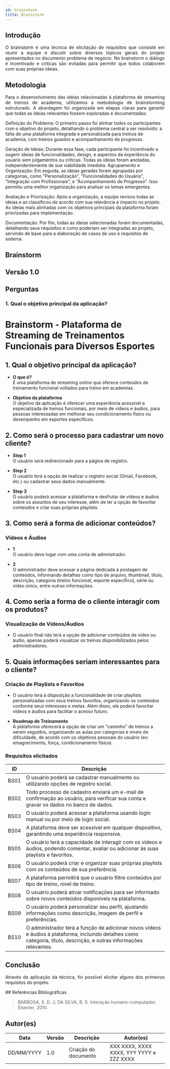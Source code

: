 ```yaml
---
id: brainstorm
title: Brainstorm
---
```

 
## Introdução
<p align = "justify">
O brainstorm é uma técnica de elicitação de requisitos que consiste em reunir a equipe e discutir sobre diversos tópicos gerais do projeto apresentados no documento problema de negócio. No brainstorm o diálogo é incentivado e críticas são evitadas para permitir que todos colaborem com suas próprias ideias.
</p>
 
## Metodologia
<p align = "justify">
Para o desenvolvimento das ideias relacionadas à plataforma de streaming de treinos de academia, utilizamos a metodologia de brainstorming estruturado. A abordagem foi organizada em etapas claras para garantir que todas as ideias relevantes fossem exploradas e documentadas:

Definição do Problema: O primeiro passo foi alinhar todos os participantes com o objetivo do projeto, detalhando o problema central a ser resolvido: a falta de uma plataforma integrada e personalizada para treinos de academia, com treinos guiados e acompanhamento de progresso.

Geração de Ideias: Durante essa fase, cada participante foi incentivado a sugerir ideias de funcionalidades, design, e aspectos da experiência do usuário sem julgamentos ou críticas. Todas as ideias foram anotadas, independentemente de sua viabilidade imediata.
Agrupamento e Organização: Em seguida, as ideias geradas foram agrupadas por categorias, como "Personalização", "Funcionalidades do Usuário", "Integração com Profissionais", e "Acompanhamento de Progresso". Isso permitiu uma melhor organização para analisar os temas emergentes.

Avaliação e Priorização: Após a organização, a equipe revisou todas as ideias e as classificou de acordo com sua relevância e impacto no projeto. As ideias mais alinhadas com os objetivos principais da plataforma foram priorizadas para implementação.

Documentação: Por fim, todas as ideias selecionadas foram documentadas, detalhando seus requisitos e como poderiam ser integradas ao projeto, servindo de base para a elaboração de casos de uso e requisitos de sistema.
</p>
 
## Brainstorm
 
## Versão 1.0
 
## Perguntas
 
### 1. Qual o objetivo principal da aplicação?
 
<p align = "justify">

# Brainstorm - Plataforma de Streaming de Treinamentos Funcionais para Diversos Esportes

## 1. Qual o objetivo principal da aplicação?

- **O que é?**  
  É uma plataforma de streaming online que oferece conteúdos de treinamento funcional voltados para treino em academias.

- **Objetivo da plataforma**  
  O objetivo da aplicação é oferecer uma experiência acessível e especializada de treinos funcionais, por meio de vídeos e áudios, para pessoas interessadas em melhorar seu condicionamento físico ou desempenho em esportes específicos.

## 2. Como será o processo para cadastrar um novo cliente?

- **Step 1**  
  O usuário será redirecionado para a página de registro.

- **Step 2**  
  O usuário terá a opção de realizar o registro social (Gmail, Facebook, etc.) ou cadastrar seus dados manualmente.

- **Step 3**  
O usuário poderá acessar a plataforma e desfrutar de vídeos e áudios sobre os assuntos de seu interesse, além de ter a opção de favoritar conteúdos e criar suas próprias playlists.

## 3. Como será a forma de adicionar conteúdos?

### Vídeos e Áudios
- **1**  
  O usuário deve logar com uma conta de admnistrador.

- **2**  
  O administrador deve acessar a página dedicada à postagem de conteúdos, informando detalhes como tipo de arquivo, thumbnail, título, descrição, categoria (treino funcional, esporte específico), série ou vídeo único, entre outras informações.


## 4. Como seria a forma de o cliente interagir com os produtos?

### Visualização de Vídeos/Áudios
- O usuário final não terá a opção de adicionar conteúdos de vídeo ou áudio, apenas poderá visualizar os treinos disponibilizados pelos administradores.


## 5. Quais informações seriam interessantes para o cliente?

### Criação de Playlists e Favoritos
- O usuário terá à disposição a funcionalidade de criar playlists personalizadas com seus treinos favoritos, organizando os conteúdos conforme seus interesses e metas. Além disso, ele poderá favoritar vídeos e áudios para facilitar o acesso futuro.

- **Roadmap de Treinamento**  
  A plataforma oferecerá a opção de criar um "caminho" de treinos a serem seguidos, organizando as aulas por categorias e níveis de dificuldade, de acordo com os objetivos pessoais do usuário (ex: emagrecimento, força, condicionamento físico).



### Requisitos elicitados
 
|ID|Descrição|
|----|-------------|
| BS01 | O usuário poderá se cadastrar manualmente ou utilizando opções de registro social.              |
| BS02 | Todo processo de cadastro enviará um e-mail de confirmação ao usuário, para verificar sua conta e gravar os dados no banco de dados. |
| BS03 | O usuário poderá acessar a plataforma usando login manual ou por meio de login social.          |
| BS04 | A plataforma deve ser acessível em qualquer dispositivo, garantindo uma experiência responsiva. |
| BS05 | O usuário terá a capacidade de interagir com os vídeos e áudios, podendo comentar, avaliar ou adicionar às suas playlists e favoritos. |
| BS06 | O usuário poderá criar e organizar suas próprias playlists com os conteúdos de sua preferência. |
| BS07 | A plataforma permitirá que o usuário filtre conteúdos por tipo de treino, nivel de treino. |
| BS08 | O usuário poderá ativar notificações para ser informado sobre novos conteúdos disponíveis na plataforma. |
| BS09 | O usuário poderá personalizar seu perfil, ajustando informações como descrição, imagem de perfil e preferências. |
| BS10 | O administrador terá a função de adicionar novos vídeos e áudios à plataforma, incluindo detalhes como categoria, título, descrição, e outras informações relevantes. |
 
## Conclusão
<p align = "justify">
Através da aplicação da técnica, foi possível elicitar alguns dos primeiros requisitos do projeto.
</p>
## Referências Bibliográficas
 
> BARBOSA, S. D. J; DA SILVA, B. S. Interação humano-computador. Elsevier, 2010.
 
 
## Autor(es)
| Data | Versão | Descrição | Autor(es) |
| -- | -- | -- | -- |
| DD/MM/YYYY | 1.0 | Criação do documento | XXX XXXX, XXXX XXXX, YYY YYYY e ZZZ XXXX |
